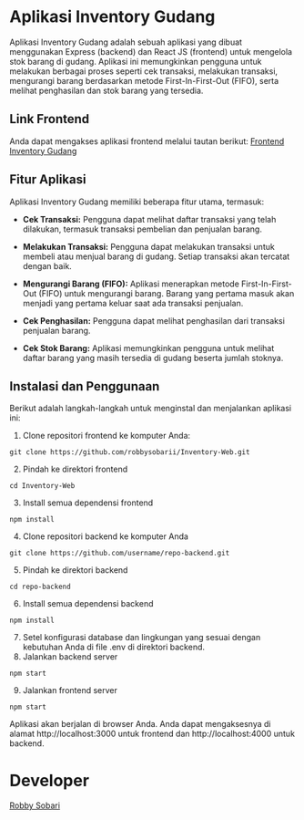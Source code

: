 # Aplikasi Inventory Gudang

Aplikasi Inventory Gudang adalah sebuah aplikasi yang dibuat menggunakan Express (backend) dan React JS (frontend) untuk mengelola stok barang di gudang. Aplikasi ini memungkinkan pengguna untuk melakukan berbagai proses seperti cek transaksi, melakukan transaksi, mengurangi barang berdasarkan metode First-In-First-Out (FIFO), serta melihat penghasilan dan stok barang yang tersedia.

## Link Frontend

Anda dapat mengakses aplikasi frontend melalui tautan berikut: [Frontend Inventory Gudang](https://github.com/robbysobarii/Inventory-Web)

## Fitur Aplikasi

Aplikasi Inventory Gudang memiliki beberapa fitur utama, termasuk:

- **Cek Transaksi:** Pengguna dapat melihat daftar transaksi yang telah dilakukan, termasuk transaksi pembelian dan penjualan barang.

- **Melakukan Transaksi:** Pengguna dapat melakukan transaksi untuk membeli atau menjual barang di gudang. Setiap transaksi akan tercatat dengan baik.

- **Mengurangi Barang (FIFO):** Aplikasi menerapkan metode First-In-First-Out (FIFO) untuk mengurangi barang. Barang yang pertama masuk akan menjadi yang pertama keluar saat ada transaksi penjualan.

- **Cek Penghasilan:** Pengguna dapat melihat penghasilan dari transaksi penjualan barang.

- **Cek Stok Barang:** Aplikasi memungkinkan pengguna untuk melihat daftar barang yang masih tersedia di gudang beserta jumlah stoknya.

## Instalasi dan Penggunaan

Berikut adalah langkah-langkah untuk menginstal dan menjalankan aplikasi ini:

1. Clone repositori frontend ke komputer Anda:

```
git clone https://github.com/robbysobarii/Inventory-Web.git
```
2. Pindah ke direktori frontend
```
cd Inventory-Web
```
3. Install semua dependensi frontend
```
npm install
```
4. Clone repositori backend ke komputer Anda
```
git clone https://github.com/username/repo-backend.git
```
5. Pindah ke direktori backend
```
cd repo-backend
```
6. Install semua dependensi backend
```
npm install
```
7. Setel konfigurasi database dan lingkungan yang sesuai dengan kebutuhan Anda di file .env di direktori backend.
8. Jalankan backend server
```
npm start
```
9. Jalankan frontend server
```
npm start
```
Aplikasi akan berjalan di browser Anda. Anda dapat mengaksesnya di alamat http://localhost:3000 untuk frontend dan http://localhost:4000 untuk backend.



# Developer 

[Robby Sobari](https://github.com/robbysobarii)
